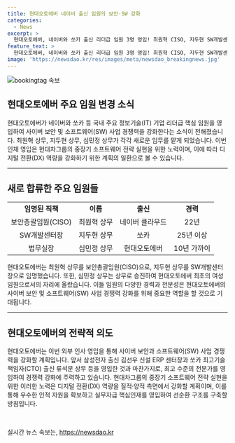```yaml
---
title: 현대오토에버 네이버 출신 임원의 보안·SW 강화
categories:
  - News
excerpt: >
  현대오토에버, 네이버와 쏘카 출신 리더급 임원 3명 영입! 최원혁 CISO, 지두현 SW개발센터장, 심민정 법무실장으로 임명. 최 상무는 22년 경력의 사이버 보안 전문가로, 네이버 클라우드 보안 총괄 등을 역임. 지 상무는 네이버와 라이엇게임즈 코리아, 쏘카에서 25년 경력 보유. 심 상무는 10년 경력의 법무 전문가로, 현대오토에버 최초의 여성 임원 자리에 올랐다. 이번 외부 인사 영입은 사이버 보안과 SW 사업 경쟁력 강화를 위한 전략적인 결정으로, 회사의 중장기 소프트웨어 전략 강화를 향한 움직임으로 평가받고 있다.
feature_text: >
  현대오토에버, 네이버와 쏘카 출신 리더급 임원 3명 영입! 최원혁 CISO, 지두현 SW개발센터장, 심민정 법무실장으로 임명. 최 상무는 22년 경력의 사이버 보안 전문가로, 네이버 클라우드 보안 총괄 등을 역임. 지 상무는 네이버와 라이엇게임즈 코리아, 쏘카에서 25년 경력 보유. 심 상무는 10년 경력의 법무 전문가로, 현대오토에버 최초의 여성 임원 자리에 올랐다. 이번 외부 인사 영입은 사이버 보안과 SW 사업 경쟁력 강화를 위한 전략적인 결정으로, 회사의 중장기 소프트웨어 전략 강화를 향한 움직임으로 평가받고 있다.
image: 'https://newsdao.kr/res/images/meta/newsdao_breakingnews.jpg'
---
```


<p><img src="https://newsdao.kr/res/images/meta/newsdao_breakingnews.jpg" alt="bookingtag 속보" /></p>

<h2 data-ke-size="size26">현대오토에버 주요 임원 변경 소식</h2>

<p data-ke-size="size16">현대오토에버가 네이버와 쏘카 등 국내 주요 정보기술(IT) 기업 리더급 핵심 임원을 영입하여 사이버 보안 및 소프트웨어(SW) 사업 경쟁력을 강화한다는 소식이 전해졌습니다. 최원혁 상무, 지두현 상무, 심민정 상무가 각각 새로운 임무를 맡게 되었습니다. 이번 인재 영입은 현대차그룹의 중장기 소프트웨어 전략 실현을 위한 노력이며, 이에 따라 디지털 전환(DX) 역량을 강화하기 위한 계획의 일환으로 볼 수 있습니다.</p>

<hr>

<h2 data-ke-size="size26">새로 합류한 주요 임원들</h2>

<table>
  <tbody>
    <tr>
      <td style="text-align: center; height: 17px;"><b>임명된 직책</b></td>
      <td style="text-align: center; height: 17px;"><b>이름</b></td>
      <td style="text-align: center; height: 17px;"><b>출신</b></td>
      <td style="text-align: center; height: 17px;"><b>경력</b></td>
    </tr>
    <tr>
      <td style="text-align: center; height: 17px;">보안총괄임원(CISO)</td>
      <td style="text-align: center; height: 17px;">최원혁 상무</td>
      <td style="text-align: center; height: 17px;">네이버 클라우드</td>
      <td style="text-align: center; height: 17px;">22년</td>
    </tr>
    <tr>
      <td style="text-align: center; height: 17px;">SW개발센터장</td>
      <td style="text-align: center; height: 17px;">지두현 상무</td>
      <td style="text-align: center; height: 17px;">쏘카</td>
      <td style="text-align: center; height: 17px;">25년 이상</td>
    </tr>
    <tr>
      <td style="text-align: center; height: 17px;">법무실장</td>
      <td style="text-align: center; height: 17px;">심민정 상무</td>
      <td style="text-align: center; height: 17px;">현대오토에버</td>
      <td style="text-align: center; height: 17px;">10년 가까이</td>
    </tr>
  </tbody>
</table>

<p data-ke-size="size16">현대오토에버는 최원혁 상무를 보안총괄임원(CISO)으로, 지두현 상무를 SW개발센터장으로 임명했습니다. 또한, 심민정 상무는 상무로 승진하여 현대오토에버 최초의 여성 임원으로서의 자리에 올랐습니다. 이들 임원의 다양한 경력과 전문성은 현대오토에버의 사이버 보안 및 소프트웨어(SW) 사업 경쟁력 강화를 위해 중요한 역할을 할 것으로 기대됩니다.</p>

<hr>

<h2 data-ke-size="size26">현대오토에버의 전략적 의도</h2>

<p data-ke-size="size16">현대오토에버는 이번 외부 인사 영입을 통해 사이버 보안과 소프트웨어(SW) 사업 경쟁력을 강화할 계획입니다. 앞서 삼성전자 출신 김선우 신설 ERP 센터장과 쏘카 최고기술책임자(CTO) 출신 류석문 상무 등을 영입한 것과 마찬가지로, 최고 수준의 전문가를 영입하여 경쟁력 강화에 주력하고 있습니다. 현대차그룹의 중장기 소프트웨어 전략 실현을 위한 이러한 노력은 디지털 전환(DX) 역량을 질적·양적 측면에서 강화할 계획이며, 이를 통해 우수한 인적 자원을 확보하고 실무자급 핵심인재를 영입하여 선순환 구조를 구축할 방침입니다.</p>

<p data-ke-size="size16">&nbsp;</p>
실시간 뉴스 속보는, <a href="https://newsdao.kr" rel="dofollow">https://newsdao.kr</a>


